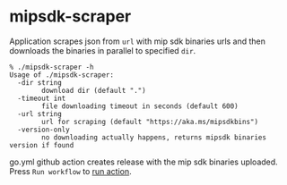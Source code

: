 # mipsdk-scraper

Application scrapes json from `url` with mip sdk binaries urls and then downloads the binaries in parallel to specified `dir`.
```
% ./mipsdk-scraper -h                    
Usage of ./mipsdk-scraper:
  -dir string
        download dir (default ".")
  -timeout int
        file downloading timeout in seconds (default 600)
  -url string
        url for scraping (default "https://aka.ms/mipsdkbins")
  -version-only
        no downloading actually happens, returns mipsdk binaries version if found
```

go.yml github action creates release with the mip sdk binaries uploaded. Press `Run workflow` to  [run action](https://github.com/limarev/mipsdk-scraper/actions/workflows/go.yml).
